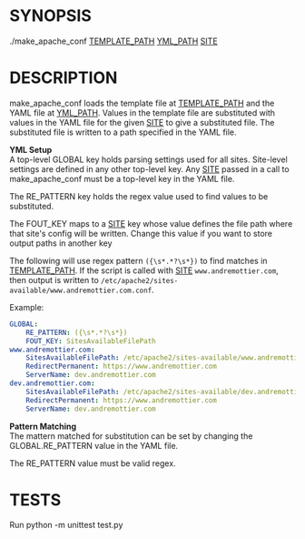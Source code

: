 
# SYNOPSIS

./make_apache_conf <INS>TEMPLATE_PATH</INS> <INS>YML_PATH</INS> <INS>SITE</INS>  

# DESCRIPTION

make_apache_conf loads the template file at <INS>TEMPLATE_PATH</INS> and the YAML file at <INS>YML_PATH</INS>. Values in the template file are substituted with values in the YAML file for the given <INS>SITE</INS> to give a substituted file. The substituted file is written to a path specified in the YAML file.  

**YML Setup**  
A top-level GLOBAL key holds parsing settings used for all sites. Site-level settings are defined in any other top-level key. Any <INS>SITE</INS> passed in a call to make_apache_conf must be a top-level 
key in the YAML file.

The RE_PATTERN key holds the regex value used to find values to be substituted.  

The FOUT_KEY maps to a <INS>SITE</INS> key whose value defines the file path where that site's config will be written. Change this value if you want to store output paths in another key

The following will use regex pattern `({\s*.*?\s*})` to find matches in <INS>TEMPLATE_PATH</INS>. If the script is called with <INS>SITE</INS> `www.andremottier.com`, then output is written to `/etc/apache2/sites-available/www.andremottier.com.conf`.  

Example:

```yml
GLOBAL:
    RE_PATTERN: ({\s*.*?\s*})
    FOUT_KEY: SitesAvailableFilePath
www.andremottier.com:
    SitesAvailableFilePath: /etc/apache2/sites-available/www.andremottier.com.conf
    RedirectPermanent: https://www.andremottier.com
    ServerName: dev.andremottier.com
dev.andremottier.com:
    SitesAvailableFilePath: /etc/apache2/sites-available/dev.andremottier.com.conf
    RedirectPermanent: https://www.andremottier.com
    ServerName: dev.andremottier.com    
```

**Pattern Matching**  
The mattern matched for substitution can be set by changing the GLOBAL.RE_PATTERN value in the YAML file.

The RE_PATTERN value must be valid regex.

# TESTS  
Run python -m unittest test.py
